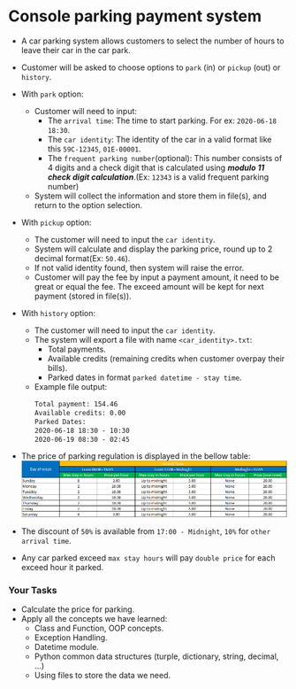 # Console parking payment system

- A car parking system allows customers to select the number of hours to leave their car in the car park.
- Customer will be asked to choose options to `park` (in) or `pickup` (out) or `history`.
- With `park` option:
    - Customer will need to input:
        - The `arrival time`: The time to start parking. For ex: `2020-06-18 18:30`.
        - The `car identity`: The identity of the car in a valid format like this `59C-12345`, `01E-00001`.
        - The `frequent parking number`(optional): This number consists of 4 digits and a check digit that is calculated
        using **_modulo 11 check digit calculation_**.(Ex: `12343` is a valid frequent parking number)
    - System will collect the information and store them in file(s), and return to the option selection. 
- With `pickup` option: 
    - The customer will need to input the `car identity`.
    - System will calculate and display the parking price, round up to 2 decimal format(Ex: `50.46`).
    - If not valid identity found, then system will raise the error.
    - Customer will pay the fee by input a payment amount, it need to be great or equal the fee. The exceed amount
    will be kept for next payment (stored in file(s)).
- With `history` option:
    - The customer will need to input the `car identity`.
    - The system will export a file with name `<car_identity>.txt`:
        - Total payments.
        - Available credits (remaining credits when customer overpay their bills).
        - Parked dates in format `parked datetime - stay time`.
    - Example file output:
        ```text
        Total payment: 154.46
        Available credits: 0.00
        Parked Dates:
        2020-06-18 18:30 - 10:30
        2020-06-19 08:30 - 02:45
        ``` 
        
- The price of parking regulation is displayed in the bellow table:
![Parking Price](https://github.com/THUANDOVAN93/python-parking-payment/blob/2b8f76a3cc434c26cc9c16f073ca7a81deac5800/image.png)
- The discount of `50%` is available from `17:00 - Midnight`, `10%` for `other arrival time`.
- Any car parked exceed `max stay hours` will pay `double price` for each exceed hour it parked. 

### Your Tasks
- Calculate the price for parking.
- Apply all the concepts we have learned:
    - Class and Function, OOP concepts.
    - Exception Handling.
    - Datetime module.
    - Python common data structures (turple, dictionary, string, decimal, ...)
    - Using files to store the data we need.
